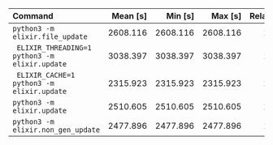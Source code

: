 | Command | Mean [s] | Min [s] | Max [s] | Relative |
|:---|---:|---:|---:|---:|
| `python3 -m elixir.file_update` | 2608.116 | 2608.116 | 2608.116 | 1.13 |
| ` ELIXIR_THREADING=1 python3 -m elixir.update` | 3038.397 | 3038.397 | 3038.397 | 1.31 |
| ` ELIXIR_CACHE=1 python3 -m elixir.update` | 2315.923 | 2315.923 | 2315.923 | 1.00 |
| `python3 -m elixir.update` | 2510.605 | 2510.605 | 2510.605 | 1.08 |
| `python3 -m elixir.non_gen_update` | 2477.896 | 2477.896 | 2477.896 | 1.07 |
